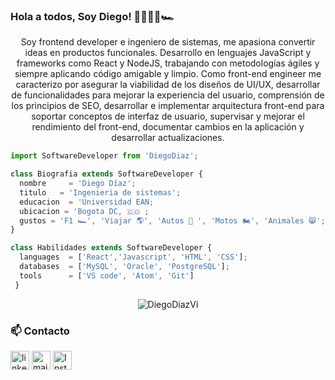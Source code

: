 ### Hola a todos, Soy Diego! 👋👨🏽‍💻🏎
<html>
<p align="center">
         Soy frontend developer e ingeniero de sistemas, me apasiona convertir ideas en productos funcionales. Desarrollo en lenguajes JavaScript y frameworks como React y NodeJS, trabajando con metodologías ágiles y siempre aplicando código amigable y limpio. Como front-end engineer me caracterizo por asegurar la viabilidad de los diseños de UI/UX, desarrollar de funcionalidades para mejorar la experiencia del usuario, comprensión de los principios de SEO, desarrollar e implementar arquitectura front-end para soportar conceptos de interfaz de usuario, supervisar y mejorar el rendimiento del front-end, documentar cambios en la aplicación y desarrollar actualizaciones.

</p>

```js
import SoftwareDeveloper from 'DiegoDiaz';

class Biografia extends SoftwareDeveloper {
  nombre     = 'Diego Díaz';
  titulo   = 'Ingenieria de sistemas';
  educacion  = 'Universidad EAN;
  ubicacion = 'Bogota DC, 🇨🇴 ;
  gustos = 'F1 🏎', 'Viajar 🌎', 'Autos 🚗 ', 'Motos 🏍', 'Animales 😸';
}

class Habilidades extends SoftwareDeveloper {
  languages  = ['React','Javascript', 'HTML', 'CSS'];
  databases  = ['MySQL', 'Oracle', 'PostgreSQL'];
  tools      = ['VS code', 'Atom', 'Git']
 }
```
<p align="center">
  <img src="https://github-readme-stats.vercel.app/api?username=DiegoDiazVi&show_icons=true&theme=dracula"" alt="DiegoDiazVi" /> 

</p>

                                                                                                                             
 ### 📫 Contacto
<!--[![LinkedIn](https://www.vectorlogo.zone/logos/linkedin/linkedin-icon.svg "quan-le-5932b8160")](https://www.linkedin.com/in/quan-le-5932b8160/)-->
<a href="https://www.linkedin.com/in/diego-esteban-d%C3%ADaz-vivas-3009a3169/"><img src="https://www.vectorlogo.zone/logos/linkedin/linkedin-icon.svg" width="30px" alt="linkedin"></a>
<a href="mailto:ddiazvi29075@universidadean.edu.co"><img src="https://www.vectorlogo.zone/logos/gmail/gmail-icon.svg" width="30px" alt="mail"></a> 
<a href="https://www.instagram.com/diegodiazviv/"><img src="https://www.vectorlogo.zone/logos/instagram/instagram-icon.svg" width="30px" alt="Instagram"></a>

</html>

                                                                                                            


                                                                                                                             
